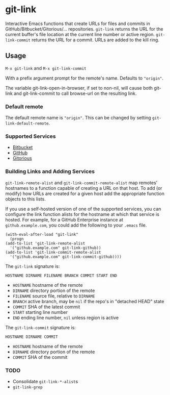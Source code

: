 # git-link

Interactive Emacs functions that create URLs for files and commits in
GitHub/Bitbucket/Gitorious/... repositories. `git-link` returns the URL for the
current buffer's file location at the current line number or active region.
`git-link-commit` returns the URL for a commit. URLs are added to the kill ring.

## Usage

`M-x git-link` and `M-x git-link-commit`

With a prefix argument prompt for the remote's name. Defaults to `"origin"`.

The variable git-link-open-in-browser, if set to non-nil, will cause
both git-link and git-link-commit to call browse-url on the resulting
link.

### Default remote

The default remote name is `"origin"`. This can be changed by setting `git-link-default-remote`.

### Supported Services

* [Bitbucket](http://bitbucket.com)
* [GitHub](http://github.com)
* [Gitorious](http://gitorious.org)

### Building Links and Adding Services

`git-link-remote-alist` and `git-link-commit-remote-alist` map remotes'
hostnames to a function capable of creating a URL on that host. To add (or
modify) how URLs are created for a given host add the appropriate function
objects to this lists.

If you use a self-hosted version of one of the supported services, you
can configure the link function alists for the hostname at which that
service is hosted.  For example, for a GitHub Enterprise instance at
`github.example.com`, you could add the following to your `.emacs` file.

    (with-eval-after-load "git-link"
      (progn
	(add-to-list 'git-link-remote-alist
	  '("github.example.com" git-link-github))
	(add-to-list 'git-link-commit-remote-alist
	  '("github.example.com" git-link-commit-github))))

The `git-link` signature is:

`HOSTNAME DIRNAME FILENAME BRANCH COMMIT START END`

* `HOSTNAME` hostname of the remote
* `DIRNAME` directory portion of the remote
* `FILENAME` source file, relative to `DIRNAME`
* `BRANCH` active branch, may be `nil` if the repo's in "detached HEAD" state
* `COMMIT` SHA of the latest commit
* `START` starting line number
* `END`  ending line number, `nil` unless region is active

The `git-link-commit` signature is:

`HOSTNAME DIRNAME COMMIT`

* `HOSTNAME` hostname of the remote
* `DIRNAME` directory portion of the remote
* `COMMIT` SHA of the commit

### TODO

* Consolidate `git-link-*-alist`s
* `git-link-grep`
